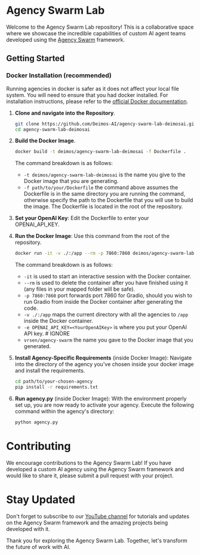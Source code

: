 # Agency Swarm Lab
Welcome to the Agency Swarm Lab repository! This is a collaborative space where we showcase the incredible capabilities of custom AI agent teams developed using the [Agency Swarm](https://github.com/VRSEN/agency-swarm) framework.

## Getting Started 

### Docker Installation (recommended)


Running agencies in docker is safer as it does not affect your local file system. You will need to ensure that you had docker installed. For installation instructions, please refer to the [official Docker documentation](https://docs.docker.com/get-docker/).

1. **Clone and navigate into the Repository**.

    ```bash
    git clone https://github.com/Deimos-AI/agency-swarm-lab-deimosai.git
    cd agency-swarm-lab-deimosai
    ```
   
2. **Build the Docker Image**.

    ```bash
   docker build -t deimos/agency-swarm-lab-deimosai -f Dockerfile .
    ```
   
    The command breakdown is as follows:
      - `-t deimos/agency-swarm-lab-deimosai` is the name you give to the Docker image that you are generating.
      - `-f path/to/your/Dockerfile` the command above assumes the Dockerfile is in the same directory you are running the command, otherwise specify the path to the Dockerfile that you will use to build the image. The Dockerfile is located in the root of the repository.
   
3. **Set your OpenAI Key**: Edit the Dockerfile to enter your OPENAI_API_KEY.
4. **Run the Docker Image**: Use this command from the root of the repository.
    ```bash
    docker run -it -v ./:/app --rm -p 7860:7860 deimos/agency-swarm-lab-deimosai
    ```
   The command breakdown is as follows:

   - `-it` is used to start an interactive session with the Docker container.
   - `--rm` is used to delete the container after you have finished using it (any files in your mapped folder will be safe).
   - `-p 7860:7860` port forwards port 7860 for Gradio, should you wish to run Gradio from inside the Docker container after generating the code.
   - `-v ./:/app` maps the current directory with all the agencies to `/app` inside the Docker container.
   - `-e OPENAI_API_KEY=<YourOpenAIKey>` is where you put your OpenAI API key. # IGNORE
   - `vrsen/agency-swarm` the name you gave to the Docker image that you generated. 
   

5. **Install Agency-Specific Requirements** (inside Docker Image): Navigate into the directory of the agency you've chosen inside your docker image and install the requirements.

    ```bash
    cd path/to/your-chosen-agency
    pip install -r requirements.txt
    ```
   
6. **Run agency.py** (inside Docker Image): With the environment properly set up, you are now ready to activate your agency. Execute the following command within the agency's directory:

    ```bash
    python agency.py
    ```

# Contributing
We encourage contributions to the Agency Swarm Lab! If you have developed a custom AI agency using the Agency Swarm framework and would like to share it, please submit a pull request with your project.

# Stay Updated
Don't forget to subscribe to our [YouTube channel](https://youtube.com/@vrsen?si=l_6znuALa3IOl6ft) for tutorials and updates on the Agency Swarm framework and the amazing projects being developed with it.

Thank you for exploring the Agency Swarm Lab. Together, let's transform the future of work with AI.
